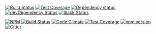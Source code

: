 

[![Build Status](https://travis-ci.org/octoblu/meshblu-core-task-enqueue-jobs-for-webhooks-unregister-sent.svg?branch=master)](https://travis-ci.org/octoblu/meshblu-core-task-enqueue-jobs-for-webhooks-unregister-sent)
[![Test Coverage](https://codecov.io/gh/octoblu/meshblu-core-task-enqueue-jobs-for-webhooks-unregister-sent/branch/master/graph/badge.svg)](https://codecov.io/gh/octoblu/meshblu-core-task-enqueue-jobs-for-webhooks-unregister-sent)
[![Dependency status](http://img.shields.io/david/octoblu/meshblu-core-task-enqueue-jobs-for-webhooks-unregister-sent.svg?style=flat)](https://david-dm.org/octoblu/meshblu-core-task-enqueue-jobs-for-webhooks-unregister-sent)
[![devDependency Status](http://img.shields.io/david/dev/octoblu/meshblu-core-task-enqueue-jobs-for-webhooks-unregister-sent.svg?style=flat)](https://david-dm.org/octoblu/meshblu-core-task-enqueue-jobs-for-webhooks-unregister-sent#info=devDependencies)
[![Slack Status](http://community-slack.octoblu.com/badge.svg)](http://community-slack.octoblu.com)

[![NPM](https://nodei.co/npm/meshblu-core-task-enqueue-jobs-for-webhooks-unregister-sent.svg?style=flat)](https://npmjs.org/package/meshblu-core-task-enqueue-jobs-for-webhooks-unregister-sent)
[![Build Status](https://travis-ci.org/octoblu/.svg?branch=master)](https://travis-ci.org/octoblu/)
[![Code Climate](https://codeclimate.com/github/octoblu//badges/gpa.svg)](https://codeclimate.com/github/octoblu/)
[![Test Coverage](https://codeclimate.com/github/octoblu//badges/coverage.svg)](https://codeclimate.com/github/octoblu/)
[![npm version](https://badge.fury.io/js/.svg)](http://badge.fury.io/js/)
[![Gitter](https://badges.gitter.im/octoblu/help.svg)](https://gitter.im/octoblu/help)
